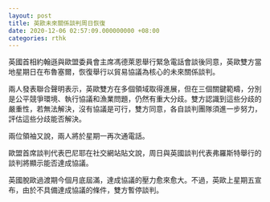 ```yaml
---
layout: post
title: 英歐未來關係談判周日恢復
date: 2020-12-06 02:57:09.000000000 +08:00
categories: rthk
---
```


英國首相約翰遜與歐盟委員會主席馮德萊恩舉行緊急電話會談後同意，英歐雙方當地星期日在布魯塞爾，恢復舉行以貿易協議為核心的未來關係談判。

兩人發表聯合聲明表示，英歐雙方在多個領域取得進展，但在三個關鍵範疇，分別是公平競爭環境、執行協議和漁業問題，仍然有重大分歧。雙方認識到這些分歧的嚴重性，若無法解決，沒有協議是可行，雙方同意，各自談判團隊須進一步努力，評估這些分歧能否解決。

兩位領袖又說，兩人將於星期一再次通電話。

歐盟首席談判代表巴尼耶在社交網站貼文說，周日與英國談判代表弗羅斯特舉行的談判將顯示能否達成協議。

英國脫歐過渡期今個月底屆滿，達成協議的壓力愈來愈大。不過，英歐上星期五宣布，由於不具備達成協議的條件，雙方暫停談判。
